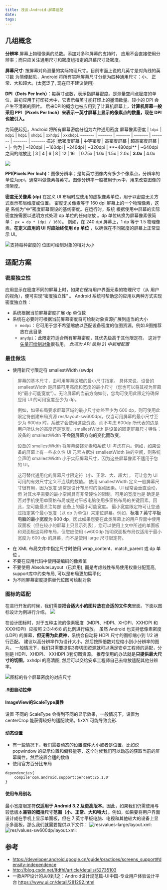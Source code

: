 ```yaml
---
title: 浅谈-Android-屏幕适配
date:
tags:
---
```


## 几组概念

**分辨率**
屏幕上物理像素的总数。添加对多种屏幕的支持时， 应用不会直接使用分辨率；而只应关注通用尺寸和密度组指定的屏幕尺寸及密度。

**屏幕尺寸**: 按屏幕对角测量的实际物理尺寸。目前市面上说的几英寸是对角线的英寸数
为简便起见，Android 将所有实际屏幕尺寸分组为四种通用尺寸：小、 正常、大和超大。(太宽泛了, 现在已不建议使用)

**DPI（Dots Per Inch）**：每英寸点数，表示指屏幕密度。是测量空间点密度的单位，最初应用于打印技术中，它表示每英寸能打印上的墨滴数量。较小的 DPI 会产生不清晰的图片。
后来DPI的概念也被应用到了计算机屏幕上，**计算机屏幕一般采用 PPI（Pixels Per Inch）来表示一英寸屏幕上显示的像素点的数量，现在 DPI 也被引入。**

为简便起见，Android 将所有屏幕密度分组为六种通用密度
屏幕像素密度  | `ldpi` | `mdpi` | `hdpi` | `xhdpi` | `xxhdpi` | `xxxhdpi`
------- | ------- | ------- | ------- | ------- | ------- | -------
描述 |低密度屏幕 | 中等密度 | 高密度屏幕 | 超高密度屏幕 | - |-
约为 | ~120dpi | ~160dpi | ~240dpi | ~320dpi | **~480dpi** | ~640dpi
之间的缩放比 | 3 | 4 | 6 | 8 | 12 | 16
&#160; | 0.75x | 1.0x | 1.5x | 2.0x | **3.0x** | 4.0x

![](https://upload-images.jianshu.io/upload_images/1662509-747cdd693267c079.png?imageMogr2/auto-orient/strip%7CimageView2/2/w/1240)

**PPI(Pixels Per Inch)**：图像分辨率；是每英寸图像内有多少个像素点，分辨率的单位为ppi，通常叫做像素每英寸。图像分辨率一般被用于ps中，用来改变图像的清晰度。

**密度无关像素 (dp)**
在定义 UI 布局时应使用的虚拟像素单位，用于以密度无关方式表示布局维度或位置。
密度无关像素等于 160 dpi 屏幕上的一个物理像素，这是 系统为“中”密度屏幕假设的基线密度。在运行时，系统 根据使用中屏幕的实际密度按需要以透明方式处理 dp 单位的任何缩放 。dp 单位转换为屏幕像素很简单： `px = dp * (dpi / 160)`。
例如，在 240 dpi 屏幕上，1 dp 等于 1.5 物理像素。**在定义应用的 UI 时应始终使用 dp 单位** ，以确保在不同密度的屏幕上正常显示 UI。


![支持每种密度的 位图可绘制对象的相对大小](https://upload-images.jianshu.io/upload_images/1662509-5a39af84b3f75296.png?imageMogr2/auto-orient/strip%7CimageView2/2/w/1240)

## 适配方案

### 密度独立性

应用显示在密度不同的屏幕上时，如果它保持用户界面元素的物理尺寸（从 用户的视角），便可实现“密度独立性” 。
Android 系统可帮助您的应用以两种方式实现密度独立性：
* 系统根据当前屏幕密度扩展 dp 单位数
* 系统在必要时可根据当前屏幕密度将可绘制对象资源扩展到适当的大小
  + `nodpi`：它可用于您不希望缩放以匹配设备密度的位图资源。例如.9图推荐放在此目录
  +  `anydpi`：此限定符适合所有屏幕密度，其优先级高于其他限定符。 这对于[矢量可绘制对象](https://developer.android.google.cn/training/material/drawables.html#VectorDrawables)很有用。 *此项为 API 级别 21 中新增配置*

### 最佳做法

* 使用新尺寸限定符
smallestWidth (sw<N>dp)
> 屏幕的基本尺寸，由可用屏幕区域的最小尺寸指定。 具体来说，设备的smallestWidth 是屏幕可用高度和宽度的最小尺寸（您也可以将其视为屏幕的“最小可能宽度”）。无论屏幕的当前方向如何，您均可使用此限定符确保应用 UI 的可用宽度至少为 <N>dp。
>
> 例如，如果布局要求屏幕区域的最小尺寸始终至少为 600 dp，则可使用此限定符创建布局资源 res/layout-sw600dp/。仅当可用屏幕的最小尺寸至少为 600dp 时，系统才会使用这些资源，而不考虑 600dp 所代表的边是用户所认为的高度还是宽度。smallestWidth 是设备的固定屏幕尺寸特性；设备的 smallestWidth **不会随屏幕方向的变化而改变**。
>
> 设备的 smallestWidth 将屏幕装饰元素和系统 UI 考虑在内。例如，如果设备的屏幕上有一些永久性 UI 元素占据沿 smallestWidth 轴的空间，则系统会声明 smallestWidth 小于实际屏幕尺寸，因为这些屏幕像素不适用于您的 UI。
>
> 这可替代通用化的屏幕尺寸限定符（小、正常、大、超大）， 可让您为 UI 可用的有效尺寸定义不连续的数值。 使用 smallestWidth 定义一般屏幕尺寸很有用，因为宽度 通常是设计布局时的驱动因素。UI 经常会垂直滚动，但 对其水平需要的最小空间具有非常硬性的限制。可用的宽度也是 确定是否对手机使用单窗格布局或是对平板电脑使用多窗格布局的关键因素。因此，您可能最关注每部 设备上的最小可能宽度。
> 最小宽度限定符可让您通过指定某个最小宽度（以 dp 为单位）来定位屏幕。例如，**标准 7 英寸平板电脑的最小宽度为 600 dp**，因此如果您要在此类屏幕上的用户界面中使用双面板（但在较小的屏幕上只显示列表），您可以使用上文中所述的单面板和双面板这两种布局，但您应使用 sw600dp 指明双面板布局仅适用于最小宽度为 600 dp 的屏幕，而不是使用 large 尺寸限定符。

* 在 XML 布局文件中指定尺寸时使用 wrap_content、match_parent 或 dp 单位 。
* 不要在应用代码中使用硬编码的像素值
* 不要使用 AbsoluteLayout（已弃用), 而是考虑线性布局使用权重分配宽高, support库中约束布局, 可以是布局更加扁平化
* 为不同屏幕密度提供替代位图可绘制对象

### 图标的适配

在进行开发的时候，我们需要**把合适大小的图片放在合适的文件夹**里面。下面以图标设计为例进行介绍。
![](http://upload-images.jianshu.io/upload_images/1662509-7ce5c01687d06c75.png?imageMogr2/auto-orient/strip%7CimageView2/2/w/1240)

在设计图标时，对于五种主流的像素密度（MDPI、HDPI、XHDPI、XXHDPI 和XXXHDPI）应按照 2:3:4:6:8 的比例进行缩放。
虽然 Android 也支持低像素密度 (LDPI) 的屏幕，**但无需为此费神**，系统会自动将 HDPI 尺寸的图标缩小到 1/2 进行匹配。
建议以高分辨率作为设计大小，然后按照倍数对应缩小到小分辨率的图片。
一般情况下，我们只需要提供3套切图资源就可以满足安卓工程师的适配，分别是 HDPI、XHDPI、 XXHDPI 3套切图资源。
推荐使用的办法就是**只提供最大尺寸的切图**，xxhdpi 的高清图, 然后可以交给安卓工程师自己去缩放适配其他分辨率。

![图标的各个屏幕密度的对应尺寸](http://upload-images.jianshu.io/upload_images/1662509-f9d6ba73ff2dd709.png?imageMogr2/auto-orient/strip%7CimageView2/2/w/1240)

#### .9图自动拉伸

#### ImageView的ScaleType属性

设置 不同的 ScaleType 会得到不同的显示效果，一般情况下，设置为 centerCrop 能获得较好的适配效果。fixXY 可能导致变形.

#### 动态设置
* 有一些情况下，我们需要动态的设置控件大小或者是位置，比如说 popwindow 的显示位置和偏移量等，这个时候我们可以动态的获取当前的屏幕属性，然后设置合适的数值
* 使用官方百分比布局
```
dependencies{
    compile'com.android.support:percent:25.1.0'
}
```

#### 使用布局别名

最小宽度限定符**仅适用于 Android 3.2 及更高版本**。因此，如果我们仍需使用与较低版本**兼容的概括尺寸范围（小、正常、大和特大）**。例如，如果要将用户界面设计成在手机上显示单面板，但在 7 英寸平板电脑、电视和其他较大的设备上显示多面板，那么我们就需要提供以下文件：
![res/values-large/layout.xml:](http://upload-images.jianshu.io/upload_images/1662509-d4cb48f9c02b5a7c.png?imageMogr2/auto-orient/strip%7CimageView2/2/w/1240)
![res/values-sw600dp/layout.xml:](http://upload-images.jianshu.io/upload_images/1662509-c0e263a0b5c7c34b.png?imageMogr2/auto-orient/strip%7CimageView2/2/w/1240)

## 参考

* https://developer.android.google.cn/guide/practices/screens_support#density-independence
* http://blog.csdn.net/lfdfhl/article/details/52735103
* 一款APP设计的从0到1之：Android设计规范篇-UI中国-专业用户体验设计平台
https://www.ui.cn/detail/281292.html
